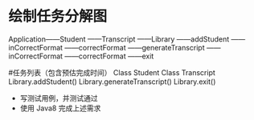 # 绘制任务分解图
Application——Student
           ——Transcript
           ——Library ——addStudent ——inCorrectFormat
                                  ——correctFormat
                     ——generateTranscript ——inCorrectFormat
                                          ——correctFormat
                     ——exit

#任务列表（包含预估完成时间）
Class Student
Class Transcript
Library.addStudent()
Library.generateTranscript()
Library.exit()


- 写测试用例，并测试通过
- 使用 Java8 完成上述需求